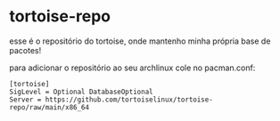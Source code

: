 # tortoise-repo

esse é o repositório do tortoise, onde mantenho minha própria base de pacotes!

para adicionar o repositório ao seu archlinux cole no pacman.conf:

	[tortoise]
	SigLevel = Optional DatabaseOptional
	Server = https://github.com/tortoiselinux/tortoise-repo/raw/main/x86_64
